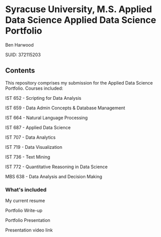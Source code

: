 # Syracuse University, M.S. Applied Data Science Applied Data Science Portfolio

Ben Harwood

SUID: 372115203

## Contents

This repository comprises my submission for the Applied Data Science Portfolio. Courses included:

IST 652 - Scripting for Data Analysis

IST 659 - Data Admin Concepts & Database Management

IST 664 - Natural Language Processing

IST 687 - Applied Data Science

IST 707 - Data Analytics

IST 719 - Data Visualization

IST 736 - Text Mining

IST 772 - Quantitative Reasoning in Data Science

MBS 638 - Data Analysis and Decision Making

### What's included

My current resume

Portfolio Write-up

Portfolio Presentation 

Presentation video link
